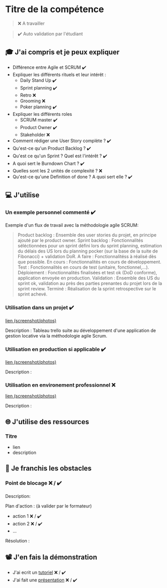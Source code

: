 # Titre de la compétence

> ❌ A travailler

> ✔️ Auto validation par l'étudiant

## 🎓 J'ai compris et je peux expliquer

- Différence entre Agile et SCRUM  ✔️
- Expliquer les différents rituels et leur intérêt : 
  - Daily Stand Up ✔️
  - Sprint planning ✔️
  - Retro ❌
  - Grooming ❌
  - Poker planning ✔️
- Expliquer les différents roles 
  - SCRUM master ✔️
  - Product Owner ✔️
  - Stakeholder ❌
- Comment rédiger une User Story complète ?  ✔️
- Qu'est-ce qu'un Product Backlog ?  ✔️
- Qu'est ce qu'un Sprint ? Quel est l'intérêt ?  ✔️
- A quoi sert le Burndown Chart ?  ✔️
- Quelles sont les 2 unités de complexité ? ❌
- Qu'est-ce qu'une Definition of done ? A quoi sert elle ?  ✔️

## 💻 J'utilise

### Un exemple personnel commenté  ✔️

Exemple d'un flux de travail avec la méthodologie agile SCRUM: 
> Product backlog : Ensemble des user stories du projet, en principe ajouté par le product owner.
> Sprint backlog : Fonctionnalités séléctionnées pour un sprint défini lors du sprint planning, estimation du délais des US lors du planning pocker (sur la base de la suite de Fibonacci) + validation DoR.
> A faire : Fonctionnalitéss à réalisé dès que possible.
> En cours : Fonctionnalités en cours de développement.
> Test : Fonctionnalités en cours de test (unitaire, fonctionnel,...).
> Déploiement : Fonctionnalités finalisées et test ok (DoD conforme), application envoyée en production.
> Validation : Ensemble des US du sprint ok, validation au près des parties prenantes du projet lors de la sprint review.
> Terminé : Réalisation de la sprint retrospective sur le sprint achevé.

### Utilisation dans un projet  ✔️

[lien (screenshot/photos)](https://trello.com/b/0hKQBM8Q/application-coopimmogestion)

Description : Tableau trello suite au développement d'une application de gestion locative via la méthodologie agile Scrum.

### Utilisation en production si applicable ✔️

[lien (screenshot/photos)](https://trello.com/b/0hKQBM8Q/application-coopimmogestion)

Description :

### Utilisation en environement professionnel ❌

[lien (screenshot/photos)](...)

Description :

## 🌐 J'utilise des ressources

### Titre

- lien
- description

## 🚧 Je franchis les obstacles

### Point de blocage ❌ / ✔️

Description:

Plan d'action : (à valider par le formateur)

- action 1 ❌ / ✔️
- action 2 ❌ / ✔️
- ...

Résolution :

## 📽️ J'en fais la démonstration

- J'ai ecrit un [tutoriel](...) ❌ / ✔️
- J'ai fait une [présentation](...) ❌ / ✔️

